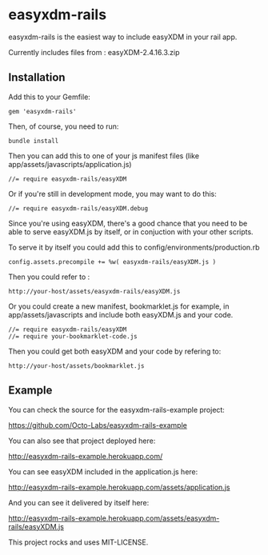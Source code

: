 easyxdm-rails
==============

easyxdm-rails is the easiest way to include easyXDM in your rail app.

Currently includes files from : easyXDM-2.4.16.3.zip

Installation
--------------

Add this to your Gemfile:

    gem 'easyxdm-rails'

Then, of course, you need to run:
    
    bundle install

Then you can add this to one of your js manifest files (like
app/assets/javascripts/application.js)

    //= require easyxdm-rails/easyXDM

Or if you're still in development mode, you may want to do this:

    //= require easyxdm-rails/easyXDM.debug

Since you're using easyXDM, there's a good chance that you need to be
able to serve easyXDM.js by itself, or in conjuction with your other
scripts.

To serve it by itself you could add this to
config/environments/production.rb

    config.assets.precompile += %w( easyxdm-rails/easyXDM.js )

Then you could refer to :

    http://your-host/assets/easyxdm-rails/easyXDM.js

Or you could create a new manifest, bookmarklet.js for example, in
app/assets/javascripts and include both easyXDM.js and your code.

    //= require easyxdm-rails/easyXDM
    //= require your-bookmarklet-code.js

Then you could get both easyXDM and your code by refering to:

    http://your-host/assets/bookmarklet.js


Example
-------------

You can check the source for the easyxdm-rails-example project:

https://github.com/Octo-Labs/easyxdm-rails-example

You can also see that project deployed here:

http://easyxdm-rails-example.herokuapp.com/

You can see easyXDM included in the application.js here:

http://easyxdm-rails-example.herokuapp.com/assets/application.js

And you can see it delivered by itself here:

http://easyxdm-rails-example.herokuapp.com/assets/easyxdm-rails/easyXDM.js


This project rocks and uses MIT-LICENSE.


